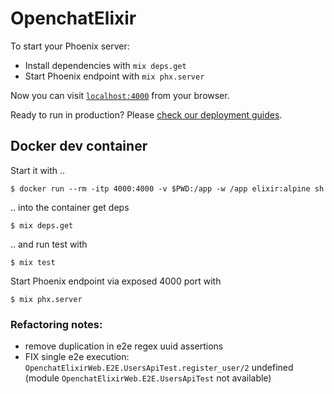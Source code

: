 # OpenchatElixir

To start your Phoenix server:

  * Install dependencies with `mix deps.get`
  * Start Phoenix endpoint with `mix phx.server`

Now you can visit [`localhost:4000`](http://localhost:4000) from your browser.

Ready to run in production? Please [check our deployment guides](https://hexdocs.pm/phoenix/deployment.html).

## Docker dev container

Start it with ..
```
$ docker run --rm -itp 4000:4000 -v $PWD:/app -w /app elixir:alpine sh
```

.. into the container get deps
```
$ mix deps.get
```

.. and run test with
```
$ mix test
```

Start Phoenix endpoint via exposed 4000 port with
```
$ mix phx.server
```

### Refactoring notes:

- remove duplication in e2e regex uuid assertions
- FIX single e2e execution: `OpenchatElixirWeb.E2E.UsersApiTest.register_user/2` undefined (module `OpenchatElixirWeb.E2E.UsersApiTest` not available)
